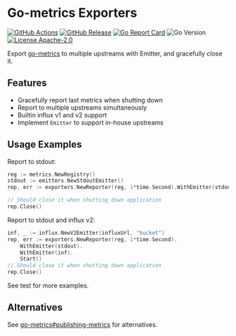 Go-metrics Exporters
===

[![GitHub Actions](https://img.shields.io/github/actions/workflow/status/juvenn/metric-exporters/build.yml?branch=master&style=flat-square)](https://github.com/juvenn/metric-exporters/actions)
[![GitHub Release](https://img.shields.io/github/release/juvenn/metric-exporters/all.svg?style=flat-square)](https://github.com/juvenn/metric-exporters/releases)
[![Go Report Card](https://goreportcard.com/badge/github.com/juvenn/metric-exporters?style=flat-square)](https://goreportcard.com/report/github.com/juvenn/metric-exporters)
![Go Version](https://img.shields.io/github/go-mod/go-version/juvenn/metric-exporters?style=flat-square)
[![License Apache-2.0](https://img.shields.io/github/license/juvenn/metric-exporters?style=flat-square)](./LICENSE)


Export [go-metrics](https://github.com/rcrowley/go-metrics) to multiple upstreams with Emitter, and gracefully close it.

Features
---

* Gracefully report last metrics when shutting down
* Report to multiple upstreams simultaneously
* Builtin influx v1 and v2 support
* Implement `Emitter` to support in-house upstreams

Usage Examples
---

Report to stdout:

```go
reg := metrics.NewRegistry()
stdout := emitters.NewStdoutEmitter()
rep, err := exporters.NewReporter(reg, 1*time.Second).WithEmitter(stdout).Start()

// Should close it when shutting down application
rep.Close()
```

Report to stdout and influx v2:

```go
inf, _ := influx.NewV2Emitter(influxUrl, "bucket")
rep, err := exporters.NewReporter(reg, 1*time.Second).
	WithEmitter(stdout).
	WithEmitter(inf).
	Start()
// Should close it when shutting down application
rep.Close()
```

See test for more examples.

Alternatives
---

See [go-metrics#publishing-metrics](https://github.com/rcrowley/go-metrics#publishing-metrics) for alternatives.